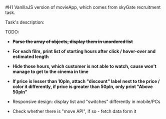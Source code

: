 #H1 VanillaJS version of movieApp, which comes from skyGate recruitment task.

Task's description:

TODO: 
- ~~**Parse the array of objects, display them in unordered list**~~
- **For each film, print list of starting hours after click / hover-over and estimated length**
- **Hide those hours, which customer is not able to watch, cause won't manage to get to the cinema in time**
- **If price is lesser than 10pln, attach "discount" label next to the price / color it differently, if price is greater than 50pln, only print "Above 50pln"**

- Responsive design: display list and "switches" differently in mobile/PCs
- Check whether there is "move API", if so - fetch data form it
